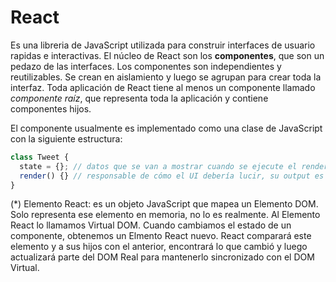 # React

Es una libreria de JavaScript utilizada para construir interfaces de usuario rapidas e interactivas. El núcleo de React son los **componentes**, que son un pedazo de las interfaces. Los componentes son independientes y reutilizables. Se crean en aislamiento y luego se agrupan para crear toda la interfaz. Toda aplicación de React tiene al menos un componente llamado _componente raíz_, que representa toda la aplicación y contiene componentes hijos.

El componente usualmente es implementado como una clase de JavaScript con la siguiente estructura:

```js
class Tweet {
  state = {}; // datos que se van a mostrar cuando se ejecute el render
  render() {} // responsable de cómo el UI debería lucir, su output es un Elemento React (*)
}
```

(\*) Elemento React: es un objeto JavaScript que mapea un Elemento DOM. Solo representa ese elemento en memoria, no lo es realmente. Al Elemento React lo llamamos Virtual DOM. Cuando cambiamos el estado de un componente, obtenemos un Elmento React nuevo. React comparará este elemento y a sus hijos con el anterior, encontrará lo que cambió y luego actualizará parte del DOM Real para mantenerlo sincronizado con el DOM Virtual.

